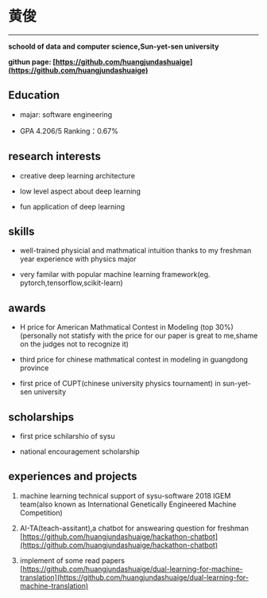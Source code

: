 # 黄俊
---
__schoold of data and computer science,Sun-yet-sen university__

__githun page:
[https://github.com/huangjundashuaige](https://github.com/huangjundashuaige)__

## Education
- majar: software engineering

- GPA 4.206/5 Ranking：0.67%

## research interests
- creative deep learning 
architecture

- low level aspect about deep learning

- fun application of deep learning

## skills
- well-trained physicial and mathmatical 
intuition thanks to my freshman year experience with physics major

- very familar with popular machine learning framework(eg. pytorch,tensorflow,scikit-learn)

## awards
- H price for American Mathmatical Contest in Modeling (top 30%)(personally not statisfy with the price for our paper is great to me,shame on the judges not to recognize it)

- third price for chinese mathmatical contest in modeling in guangdong province

- first price of CUPT(chinese university physics tournament) in sun-yet-sen university

## scholarships
- first price schilarshio of sysu

- national encouragement scholarship 

## experiences and projects
1. machine learning technical support of sysu-software 2018 IGEM team(also known as International Genetically Engineered Machine Competition) 

2. AI-TA(teach-assitant),a chatbot for answearing question for freshman
[https://github.com/huangjundashuaige/hackathon-chatbot](https://github.com/huangjundashuaige/hackathon-chatbot)

3. implement of some read papers
[https://github.com/huangjundashuaige/dual-learning-for-machine-translation](https://github.com/huangjundashuaige/dual-learning-for-machine-translation)